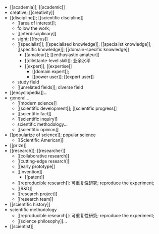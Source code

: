 - [[academia]]; [[academic]]
- creative; [[creativity]]
- [[discipline]]; [[scientific discipline]]
    - [[area of interest]];
    - follow the work;
    - [[interdisciplinary]]
    - sight; [[focus]]
    - [[specialist]]; [[specialised knowledge]]; [[specialist knowledge]]; [[specific knowledge]]; [[domain-specific knowledge]]
        - [[amateur]]; [[enthusiastic amateur]]
        - [[dilettante-level skill]]: 业余水平
        - [[expert]]; [[expertise]]
            - [[domain expert]];
            - [[power user]]; [[expert user]]
    - study field
    - [[unrelated fields]]; diverse field
- [[encyclopedia]]...
- general...
    - [[modern science]]
    - [[scientific development]]; [[scientific progress]]
    - [[scientific fact]]
    - [[scientific inquiry]]
    - scientific methodology...
    - [[scientific opinion]]
- [[popularize of science]]; popular science
    - [[Scientific American]]
- [[prize]]
- [[research]]; [[researcher]]
    - [[collaborative research]]
    - [[cutting-edge research]]
    - [[early prototype]]
    - [[invention]]
        - [[patent]]
    - [[reproducible research]]: 可重复性研究; reproduce the experiment;
    - [[R&D]]
    - [[research project]]
    - [[research team]]
- [[scientific history]]
- scientific methodology
    - [[reproducible research]]: 可重复性研究; reproduce the experiment;
    - [[science philosophy]]...
- [[scientist]]
